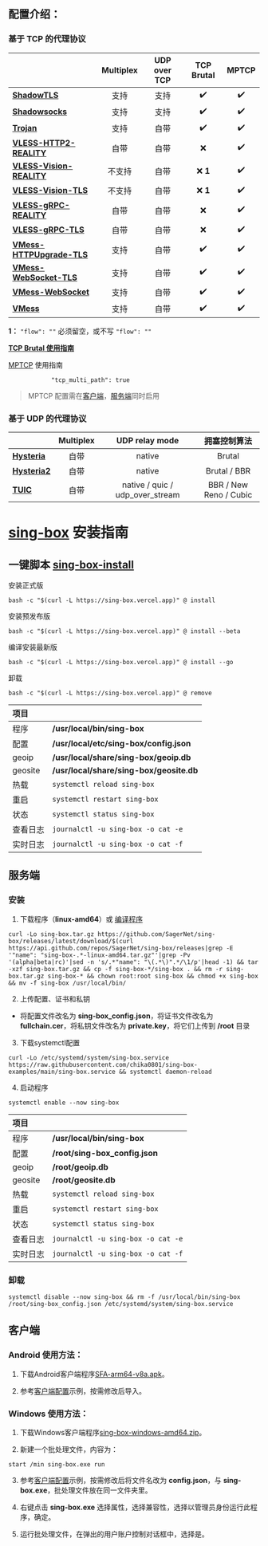 ## **配置介绍：** 

### 基于 TCP 的代理协议

| | Multiplex | UDP over TCP | TCP Brutal | MPTCP |
| :--- | :---: | :---: | :---: | :---: |
| [**ShadowTLS**](ShadowTLS) | 支持 | 支持 | :heavy_check_mark: | :heavy_check_mark: |
| [**Shadowsocks**](Shadowsocks) | 支持 | 支持 | :heavy_check_mark: | :heavy_check_mark: |
| [**Trojan**](Trojan) | 支持 | 自带 | :heavy_check_mark: | :heavy_check_mark: |
| [**VLESS-HTTP2-REALITY**](VLESS-HTTP2-REALITY) | 自带 | 自带 | :x: | :heavy_check_mark: |
| [**VLESS-Vision-REALITY**](VLESS-Vision-REALITY) | 不支持 | 自带 | :x: **1** | :heavy_check_mark: |
| [**VLESS-Vision-TLS**](VLESS-Vision-TLS) | 不支持 | 自带 | :x: **1** | :heavy_check_mark: |
| [**VLESS-gRPC-REALITY**](VLESS-gRPC-REALITY) | 自带 | 自带 | :x: | :heavy_check_mark: |
| [**VLESS-gRPC-TLS**](VLESS-gRPC-TLS) | 自带 | 自带 | :x: | :heavy_check_mark: |
| [**VMess-HTTPUpgrade-TLS**](VMess-HTTPUpgrade-TLS) | 支持 | 自带 | :heavy_check_mark: | :heavy_check_mark: |
| [**VMess-WebSocket-TLS**](VMess-WebSocket-TLS) | 支持 | 自带 | :heavy_check_mark: | :heavy_check_mark: |
| [**VMess-WebSocket**](VMess-WebSocket) | 支持 | 自带 | :heavy_check_mark: | :heavy_check_mark: |
| [**VMess**](VMess) | 支持 | 自带 | :heavy_check_mark: | :heavy_check_mark: |

**1：** `"flow": ""` 必须留空，或不写 `"flow": ""`

[**TCP Brutal 使用指南**](TCP_Burtal#readme)

[MPTCP](https://en.wikipedia.org/wiki/Multipath_TCP) 使用指南

```jsonc
            "tcp_multi_path": true
```

> MPTCP 配置需在[客户端](TCP_Burtal/VLESS-TLS/config_client.json#L36)，[服务端](TCP_Burtal/VLESS-TLS/config_server.json#L26)同时启用<br>

### 基于 UDP 的代理协议

| | Multiplex | UDP relay mode | 拥塞控制算法 |
| :--- | :---: | :---: | :---: |
| [**Hysteria**](Hysteria) | 自带 | native | Brutal |
| [**Hysteria2**](Hysteria2) | 自带 | native | Brutal / BBR |
| [**TUIC**](TUIC) | 自带 | native / quic / udp_over_stream | BBR / New Reno / Cubic |

# [sing-box](https://github.com/SagerNet/sing-box) 安装指南

## 一键脚本 [sing-box-install](https://github.com/chise0713/sing-box-install) 

安装正式版

```
bash -c "$(curl -L https://sing-box.vercel.app)" @ install
```

安装预发布版

```
bash -c "$(curl -L https://sing-box.vercel.app)" @ install --beta
```

编译安装最新版

```
bash -c "$(curl -L https://sing-box.vercel.app)" @ install --go
```

卸载

```
bash -c "$(curl -L https://sing-box.vercel.app)" @ remove
```

| 项目 | |
| :--- | :--- |
| 程序 | **/usr/local/bin/sing-box** |
| 配置 | **/usr/local/etc/sing-box/config.json** |
| geoip | **/usr/local/share/sing-box/geoip.db** |
| geosite | **/usr/local/share/sing-box/geosite.db** |
| 热载 | `systemctl reload sing-box` |
| 重启 | `systemctl restart sing-box` |
| 状态 | `systemctl status sing-box` |
| 查看日志 | `journalctl -u sing-box -o cat -e` |
| 实时日志 | `journalctl -u sing-box -o cat -f` |

## 服务端

### 安装

1. 下载程序（**linux-amd64**）或 [编译程序](compile_sing-box.md)

```
curl -Lo sing-box.tar.gz https://github.com/SagerNet/sing-box/releases/latest/download/$(curl https://api.github.com/repos/SagerNet/sing-box/releases|grep -E '"name": "sing-box-.*-linux-amd64.tar.gz"'|grep -Pv '(alpha|beta|rc)'|sed -n 's/.*"name": "\(.*\)".*/\1/p'|head -1) && tar -xzf sing-box.tar.gz && cp -f sing-box-*/sing-box . && rm -r sing-box.tar.gz sing-box-* && chown root:root sing-box && chmod +x sing-box && mv -f sing-box /usr/local/bin/
```

2. 上传配置、证书和私钥

- 将配置文件改名为 **sing-box_config.json**，将证书文件改名为 **fullchain.cer**，将私钥文件改名为 **private.key**，将它们上传到 **/root** 目录

3. 下载systemctl配置

```
curl -Lo /etc/systemd/system/sing-box.service https://raw.githubusercontent.com/chika0801/sing-box-examples/main/sing-box.service && systemctl daemon-reload
```

4. 启动程序

```
systemctl enable --now sing-box
```

| 项目 | |
| :--- | :--- |
| 程序 | **/usr/local/bin/sing-box** |
| 配置 | **/root/sing-box_config.json** |
| geoip | **/root/geoip.db** |
| geosite | **/root/geosite.db** |
| 热载 | `systemctl reload sing-box` |
| 重启 | `systemctl restart sing-box` |
| 状态 | `systemctl status sing-box` |
| 查看日志 | `journalctl -u sing-box -o cat -e` |
| 实时日志 | `journalctl -u sing-box -o cat -f` |

### 卸载

```
systemctl disable --now sing-box && rm -f /usr/local/bin/sing-box /root/sing-box_config.json /etc/systemd/system/sing-box.service
```

## 客户端

### Android 使用方法：

1. 下载Android客户端程序[SFA-arm64-v8a.apk](https://github.com/SagerNet/sing-box/releases)。

2. 参考[客户端配置](Tun/config_client_android.json)示例，按需修改后导入。

### Windows 使用方法：

1. 下载Windows客户端程序[sing-box-windows-amd64.zip](https://github.com/SagerNet/sing-box/releases)。

2. 新建一个批处理文件，内容为：

```
start /min sing-box.exe run
```

3. 参考[客户端配置](Tun/config_client_windows.json)示例，按需修改后将文件名改为 **config.json**，与 **sing-box.exe**，批处理文件放在同一文件夹里。

4. 右键点击 **sing-box.exe** 选择属性，选择兼容性，选择以管理员身份运行此程序，确定。

5. 运行批处理文件，在弹出的用户账户控制对话框中，选择是。
